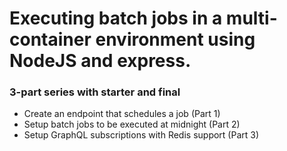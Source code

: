 # Executing batch jobs in a multi-container environment using NodeJS and express.

### 3-part series with starter and final

- Create an endpoint that schedules a job (Part 1)
- Setup batch jobs to be executed at midnight (Part 2)
- Setup GraphQL subscriptions with Redis support (Part 3)
